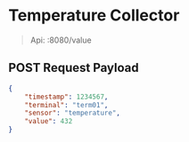 # Temperature Collector
> Api: <server>:8080/value

## POST Request Payload
```json
{
    "timestamp": 1234567,
    "terminal": "term01",
    "sensor": "temperature",
    "value": 432
}
```